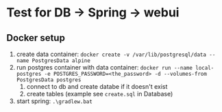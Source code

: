 # Test for DB -> Spring -> webui

## Docker setup

1. create data container: `docker create -v /var/lib/postgresql/data --name PostgresData alpine`
2. run postgres container with data container: `docker run --name local-postgres -e POSTGRES_PASSWORD=<the_password> -d --volumes-from PostgresData postgres`
   1. connect to db and create databe if it doesn't exist
   2. create tables (example see `create.sql` in Database)
3. start spring: `.\gradlew.bat`
